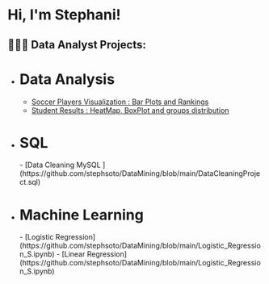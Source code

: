 <h1>Hi, I'm Stephani!</h1>

<h2>👩🏻‍💻 Data Analyst Projects:</h2>

* <h1>Data Analysis</h1>

  - [Soccer Players Visualization : Bar Plots and Rankings ](https://github.com/stephsoto/DataMining)
  - [Student Results : HeatMap, BoxPlot and groups distribution](https://github.com/stephsoto/DataMining/blob/main/Student_Results_Analysis_Project.ipynb)
 
* <h1>SQL</h1>
  - [Data Cleaning MySQL ](https://github.com/stephsoto/DataMining/blob/main/DataCleaningProject.sql)
 
* <h1>Machine Learning</h1>
  - [Logistic Regression](https://github.com/stephsoto/DataMining/blob/main/Logistic_Regression_S.ipynb)
  - [Linear Regression](https://github.com/stephsoto/DataMining/blob/main/Logistic_Regression_S.ipynb)
  



<!--
**joshmadakor1/joshmadakor1** is a ✨ _special_ ✨ repository because its `README.md` (this file) appears on your GitHub profile.

Here are some ideas to get you started:

- 🔭 I’m currently working on ...
- 🌱 I’m currently learning ...
- 👯 I’m looking to collaborate on ...
- 🤔 I’m looking for help with ...
- 💬 Ask me about ...
- 📫 How to reach me: ...
- 😄 Pronouns: ...
- ⚡ Fun fact: ...
-->
